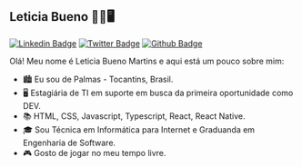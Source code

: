 ## Leticia Bueno :curly_haired_woman::desktop_computer:

[![Linkedin Badge](https://img.shields.io/badge/-LinkedIn-blue?style=flat-square&logo=Linkedin&logoColor=white&link=https://www.linkedin.com/in/leticiabuenom)](https://www.linkedin.com/in/leticiabuenom)
 [![Twitter Badge](https://img.shields.io/badge/-Twitter-1ca0f1?style=flat-square&labelColor=1ca0f1&logo=twitter&logoColor=white&link=https://twitter.com/letbuenom)](https://twitter.com/letbuenom)
 [![Github Badge](https://img.shields.io/badge/-Github-000?style=flat-square&logo=Github&logoColor=white&link=https://github.com/letbueno)](https://github.com/letbueno)

Olá! Meu nome é Leticia Bueno Martins e aqui está um pouco sobre mim:

- :cityscape: Eu sou de Palmas - Tocantins, Brasil.
- :desktop_computer: Estagiária de TI em suporte em busca da primeira oportunidade como DEV.
- :books: HTML, CSS, Javascript, Typescript, React, React Native.
- :mortar_board: Sou Técnica em Informática para Internet e Graduanda em Engenharia de Software.
- :video_game: Gosto de jogar no meu tempo livre.

